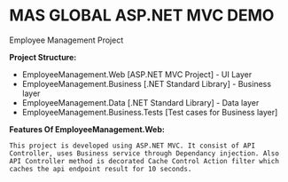 # MAS GLOBAL ASP.NET MVC DEMO
Employee Management Project

**Project Structure:**
 - EmployeeManagement.Web [ASP.NET MVC Project] - UI Layer
 - EmployeeManagement.Business [.NET Standard Library] - Business layer
 - EmployeeManagement.Data [.NET Standard Library] - Data layer
 - EmployeeManagement.Business.Tests [Test cases for Business layer]

**Features Of EmployeeManagement.Web:**

    This project is developed using ASP.NET MVC. It consist of API Controller, uses Business service through Dependancy injection. Also API Controller method is decorated Cache Control Action filter which caches the api endpoint result for 10 seconds.

   
